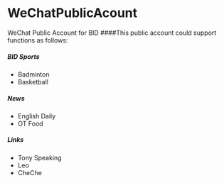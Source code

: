 # WeChatPublicAcount
WeChat Public Account for BID
####This public account could support functions as follows:

##### BID Sports 

- Badminton
- Basketball

##### News

- English Daily
- OT Food 

##### Links

- Tony Speaking
- Leo
- CheChe